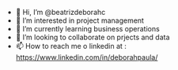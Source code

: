 - 👋 Hi, I’m @beatrizdeborahc
- 👀 I’m interested in project management
- 🌱 I’m currently learning business operations
- 💞️ I’m looking to collaborate on prjects and data 
- 📫 How to reach me o linkedin at : https://www.linkedin.com/in/deborahpaula/

<!---
beatrizdeborahc/beatrizdeborahc is a ✨ special ✨ repository because its `README.md` (this file) appears on your GitHub profile.
You can click the Preview link to take a look at your changes.
--->
